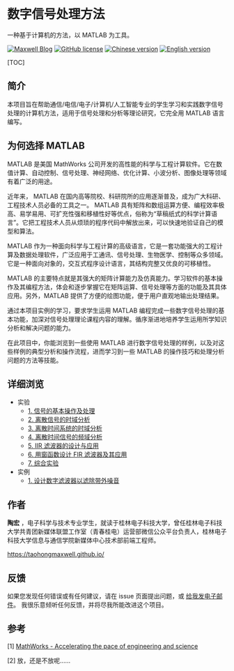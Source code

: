 # 数字信号处理方法

一种基于计算机的方法，以 MATLAB 为工具。

[![Maxwell Blog](https://img.shields.io/badge/Author-Maxwell%20Tao-lightgrey)](https://taohongmaxwell.github.io/)
[![GitHub license](https://img.shields.io/badge/license-MIT-blue.svg)](https://github.com/TaohongMaxwell/Digital-Signal-Processing/edit/master/LICENSE)
[![Chinese version](https://img.shields.io/badge/Language-Chinese-red)](./README_Chinese.md) 
[![English version](https://img.shields.io/badge/Language-English-blue)](./README.md)

[TOC]

## 简介

本项目旨在帮助通信/电信/电子/计算机/人工智能专业的学生学习和实践数字信号处理的计算机方法，适用于信号处理和分析等理论研究，它完全用 MATLAB 语言编写。

## 为何选择 MATLAB

MATLAB 是美国 MathWorks 公司开发的高性能的科学与工程计算软件。它在数值计算、自动控制、信号处理、神经网络、优化计算、小波分析、图像处理等领域有着广泛的用途。

近年来， MATLAB 在国内高等院校、科研院所的应用逐渐普及，成为广大科研、工程技术人员必备的工具之一。  MATLAB 具有矩阵和数组运算方便、编程效率极高、易学易用、可扩充性强和移植性好等优点，俗称为“草稿纸式的科学计算语言”。它把工程技术人员从烦琐的程序代码中解放出来，可以快速地验证自己的模型和算法。 

MATLAB 作为一种面向科学与工程计算的高级语言，它是一套功能强大的工程计算及数据处理软件，广泛应用于工通讯、信号处理、生物医学、控制等众多领域。它是一种面向对象的，交互式程序设计语言，其结构完整又优良的可移植性。

MATLAB 的主要特点就是其强大的矩阵计算能力及仿真能力。学习软件的基本操作及其编程方法，体会和逐步掌握它在矩阵运算、信号处理等方面的功能及其具体应用。另外，MATLAB 提供了方便的绘图功能，便于用户直观地输出处理结果。

通过本项目实例的学习，要求学生运用 MATLAB 编程完成一些数字信号处理的基本功能，加深对信号处理理论课程内容的理解。循序渐进地培养学生运用所学知识分析和解决问题的能力。

在此项目中，你能浏览到一些使用 MATLAB 进行数字信号处理的样例，以及对这些样例的典型分析和操作流程，进而学习到一些 MATLAB 的操作技巧和处理分析问题的方法等技能。

## 详细浏览

- 实验
  - [1. 信号的基本操作及处理](./Experiment%201%20Basic%20operation%20and%20processing%20of%20signals.md)
  - [2. 离散信号的时域分析](./Experiment%202%20Time%20domain%20analysis%20of%20discrete%20signals.md) 
  - [3. 离散时间系统的时域分析](./Experiment%203%20Time%20domain%20analysis%20of%20discrete%20time%20systems.md) 
  - [4. 离散时间信号的频域分析](./Experiment%204%20Frequency%20Domain%20Analysis%20of%20Discrete%20Time%20Signals.md)
  - [5. IIR 滤波器的设计与应用](./Experiment%205%20Design%20and%20Filtering%20of%20IIR%20Filters.md)
  - [6. 用窗函数设计 FIR 滤波器及其应用](./Experiment%206%20Designing%20FIR%20Filters%20with%20Window%20Functions.md)
  - [7. 综合实验](./Experiment%207%20Comprehensive%20experiment.md)
- 实例
  - [1. 设计数字滤波器以滤除带外噪音](./demos/Demo%201%20Design%20digital%20filters%20to%20filter%20out-of-band%20noise.md)

## 作者

**陶宏** ，电子科学与技术专业学生，就读于桂林电子科技大学，曾任桂林电子科技大学共青团新媒体联盟工作室（青春桂电）运营部微信公众平台负责人，桂林电子科技大学信息与通信学院新媒体中心技术部前端工程师。 

https://taohongmaxwell.github.io/

## 反馈

如果您发现任何错误或有任何建议，请在 issue 页面提出问题，或 [给我发电子邮件](mailto:taohong_max@outlook.com?subject=About%20DSP%20on%20GitHub)。 我很乐意倾听任何反馈，并将尽我所能改进这个项目。

## 参考

[1] [MathWorks - Accelerating the pace of engineering and science](https://ww2.mathworks.cn/)

[2] 放，还是不放呢……

